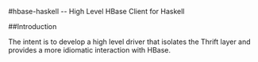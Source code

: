 #hbase-haskell -- High Level HBase Client for Haskell

##Introduction

The intent is to develop a high level driver that isolates the Thrift layer and provides a more idiomatic interaction with HBase.


